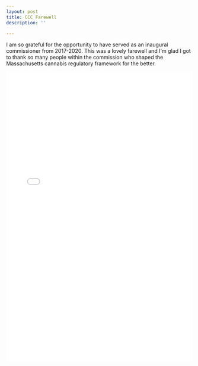 ```yaml
---
layout: post
title: CCC Farewell
description: ''

---
```

I am so grateful for the opportunity to have served as an inaugural commissioner from 2017-2020. This was a lovely farewell and I'm glad I got to thank so many people within the commission who shaped the Massachusetts cannabis regulatory framework for the better.

<iframe src="[https://www.linkedin.com/embed/feed/update/urn:li:share:6750498309074370560](https://www.linkedin.com/embed/feed/update/urn:li:share:6750498309074370560 "https://www.linkedin.com/embed/feed/update/urn:li:share:6750498309074370560")" height="781" width="504" frameborder="0" allowfullscreen="" title="Embedded post"></iframe>